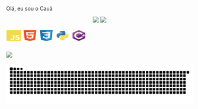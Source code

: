 Olá, eu sou o Cauã

<!-- 2 cards -->
<div align="center">
  <a href="https://github.com/cauapaiva"></a>
  <img height="50%" style="display: inline-block;" src="https://github-readme-stats.vercel.app/api?username=cauapaiva&show_icons=true&theme=merko&include_all_commits=true&count_private=true"/>
  <img height="50%" style="display: inline-block;" src="https://github-readme-stats.vercel.app/api/top-langs/?username=cauapaiva&layout=compact&langs_count=7&theme=merko"/>
</div>
<!-- Linguagens -->
<div>
  <div style="display: inline_block"><br>
  <img align="center" alt="Js" height="30" width="40" src="https://raw.githubusercontent.com/devicons/devicon/master/icons/javascript/javascript-plain.svg">
  <img align="center" alt="HTML" height="30" width="40" src="https://raw.githubusercontent.com/devicons/devicon/master/icons/html5/html5-original.svg">
  <img align="center" alt="CSS" height="30" width="40" src="https://raw.githubusercontent.com/devicons/devicon/master/icons/css3/css3-original.svg">
  <img align="center" alt="Python" height="30" width="40" src="https://raw.githubusercontent.com/devicons/devicon/master/icons/python/python-original.svg">
  <img align="center" alt="Csharp" height="30" width="40" src="https://raw.githubusercontent.com/devicons/devicon/master/icons/csharp/csharp-original.svg">
</div>

<!-- linhazinha -->
##

<!-- gmail -->
<div>
  <a href = "mailto: cauaoliveira08@gmail.com"><img src="https://img.shields.io/badge/-Gmail-%23333?style=for-the-badge&logo=gmail&logoColor=white" target="_blank"></a>

  ![Snake animation](https://github.com/cauapaiva/cauapaiva/blob/output/github-contribution-grid-snake.svg)
</div>
